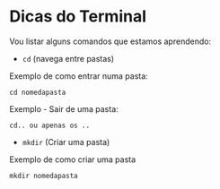 # Dicas do Terminal

Vou listar alguns comandos que estamos aprendendo:

- `cd`  (navega entre pastas)

Exemplo de como entrar numa pasta:
```
cd nomedapasta
```
Exemplo - Sair de uma pasta:
```
cd.. ou apenas os ..
```
- `mkdir` (Criar uma pasta)

Exemplo de como criar uma pasta
```
mkdir nomedapasta
```


